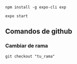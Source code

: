 ```shell
npm install -g expo-cli exp
```
```shell
expo start
```

## Comandos de github
### Cambiar de rama
```
git checkout "tu_rama"
```
